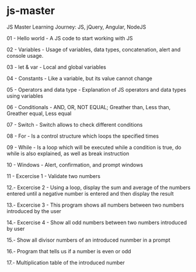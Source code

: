 # js-master
JS Master Learning Journey: JS, jQuery, Angular, NodeJS

01 - Hello world - A JS code to start working with JS

02 - Variables - Usage of variables, data types, concatenation, alert and console usage.

03 - let & var - Local and global variables

04 - Constants - Like a variable, but its value cannot change

05 - Operators and data type - Explanation of JS operators and data types using variables

06 - Conditionals - AND, OR, NOT EQUAL; Greather than, Less than, Greather equal, Less equal

07 - Switch - Switch allows to check different conditions

08 - For - Is a control structure which loops the specified times

09 - While - Is a loop which will be executed while a condition is true, do while is also explained, as well as break instruction

10 - Windows - Alert, confirmation, and prompt windows

11 - Excercise 1 - Validate two numbers

12.- Excercise 2 - Using a loop, display the sum and average of the numbers entered until a negative number is entered and then display the result

13.- Excercise 3 - This program shows all numbers between two numbers introduced by the user

14.- Excercise 4 - Show all odd numbers between two numbers introduced by user

15.- Show all divisor numbers of an introduced nunmber in a prompt

16.- Program that tells us if a number is even or odd

17.- Multiplication table of the introduced number